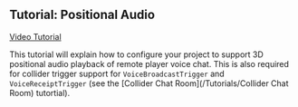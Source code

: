 ## Tutorial: Positional Audio

[Video Tutorial](TODO)

This tutorial will explain how to configure your project to support 3D positional audio playback of remote player voice chat. This is also required for collider trigger support for `VoiceBroadcastTrigger` and `VoiceReceiptTrigger` (see the [Collider Chat Room](/Tutorials/Collider Chat Room) tutortial).